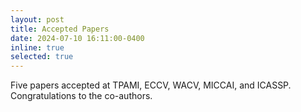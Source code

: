 ```yaml
---
layout: post
title: Accepted Papers
date: 2024-07-10 16:11:00-0400
inline: true
selected: true
---
```


Five papers accepted at TPAMI, ECCV, WACV, MICCAI, and ICASSP. Congratulations to the co-authors.

